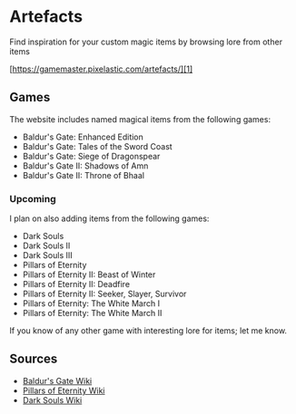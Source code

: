 # Artefacts

Find inspiration for your custom magic items by browsing lore from other items

[https://gamemaster.pixelastic.com/artefacts/][1]

## Games

The website includes named magical items from the following games:

- Baldur's Gate: Enhanced Edition
- Baldur's Gate: Tales of the Sword Coast
- Baldur's Gate: Siege of Dragonspear
- Baldur's Gate II: Shadows of Amn
- Baldur's Gate II: Throne of Bhaal

### Upcoming

I plan on also adding items from the following games:

- Dark Souls
- Dark Souls II
- Dark Souls III
- Pillars of Eternity
- Pillars of Eternity II: Beast of Winter
- Pillars of Eternity II: Deadfire
- Pillars of Eternity II: Seeker, Slayer, Survivor
- Pillars of Eternity: The White March I
- Pillars of Eternity: The White March II

If you know of any other game with interesting lore for items; let me know.

## Sources

- [Baldur's Gate Wiki][2]
- [Pillars of Eternity Wiki][3]
- [Dark Souls Wiki][4]

[1]: https://gamemaster.pixelastic.com/artefacts/
[2]: http://baldursgate.wikia.com/wiki/Baldur%27s_Gate_Wiki
[3]: https://pillarsofeternity.gamepedia.com/Official_Pillars_of_Eternity_Wiki
[4]: http://darksouls.wikia.com/wiki/Dark_Souls_Wiki

